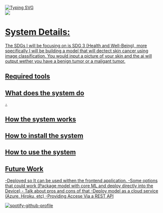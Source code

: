 <p align="left">
<a href="https://github.com/Hong-Kong-International-School/machine-learning-for-sustainable-development-Feebo37">
    <img src="https://readme-typing-svg.demolab.com?font=Georgia&size=18&duration=2000&pause=100&multiline=true&width=1000&height=200&lines=Felix+Keith;HS Student;Hong+Kong+International+School" alt="Typing SVG" />
</a>
<br/>



<a href="[https://github.com/drkostas](https://github.com/Feebo37)">
    <img src="[https://github-stats-alpha.vercel.app/api?username=drkostas&cc=22272e&tc=37BCF6&ic=fff&bc=0000](https://github-stats-alpha.vercel.app/api?username=Feebo37&cc=22272e&tc=37BCF6&ic=fff&bc=0000)">

    
# System Details: 
The SDGs I will be focusing on is SDG 3 (Health and Well-Being), more specifically I will be building a model that will dectect skin cancer using image classification. You would input a picture of your skin and the ai will output wether you have a benign tumor or a maligant tumor.
    
## Required tools
   
    
    
    
    
## What does the system do
    -
 

    
    
## How the system works  
    
    
    
    
    
## How to install the system
    
    
    
    
    
## How to use the system    
    
    
    
    
    
## Future Work
   -Deployed so It can be used withen the frontend application.
        -Some options that could work (Package model with core ML and deploy directly into the Device)
            - Talk about pros and cons of that
    -Deploy model as a cloud service (Azure, Hiroku, etc)
    -Providing Accese Via a REST API
    






 

[![spotify-github-profile](https://spotify-github-profile.vercel.app/api/view?uid=240206-hk&cover_image=true&theme=novatorem&show_offline=false&background_color=000000&interchange=false&bar_color=000000&bar_color_cover=false)](https://spotify-github-profile.vercel.app/api/view?uid=240206-hk&redirect=true)

    
 
